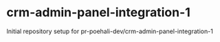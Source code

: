 # crm-admin-panel-integration-1

Initial repository setup for pr-poehali-dev/crm-admin-panel-integration-1